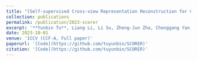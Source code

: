 ```yaml
---
title: "[Self-supervised Cross-view Representation Reconstruction for Change Captioning](https://openaccess.thecvf.com/content/ICCV2023/papers/Tu_Self-supervised_Cross-view_Representation_Reconstruction_for_Change_Captioning_ICCV_2023_paper.pdf)"
collection: publications
permalink: /publication/2023-scorer
excerpt: '**Yunbin Tu**, Liang Li, Li Su, Zheng-Jun Zha, Chenggang Yan, Qingming Huang.'
date: 2023-10-01
venue: 'ICCV (CCF-A, Full paper)'
paperurl: '[Code](https://github.com/tuyunbin/SCORER)'
citation: '[Code](https://github.com/tuyunbin/SCORER)'
---
```



